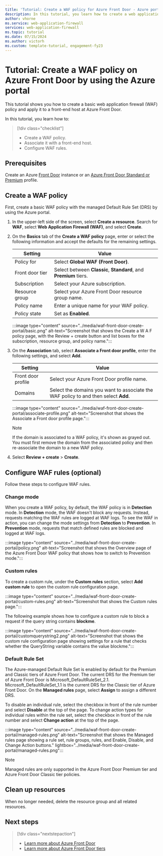 ```yaml
---
title: 'Tutorial: Create a WAF policy for Azure Front Door - Azure portal'
description: In this tutorial, you learn how to create a web application firewall (WAF) policy by using the Azure portal.
author: vhorne
ms.service: web-application-firewall
services: web-application-firewall
ms.topic: tutorial
ms.date: 07/15/2024
ms.author: victorh
ms.custom: template-tutorial, engagement-fy23
---
```


# Tutorial: Create a WAF policy on Azure Front Door by using the Azure portal

This tutorial shows you how to create a basic web application firewall (WAF) policy and apply it to a front-end host at Azure Front Door.

In this tutorial, you learn how to:

> [!div class="checklist"]
> * Create a WAF policy.
> * Associate it with a front-end host.
> * Configure WAF rules.

## Prerequisites

Create an Azure [Front Door](../../frontdoor/quickstart-create-front-door.md) instance or an [Azure Front Door Standard or Premium](../../frontdoor/standard-premium/create-front-door-portal.md) profile.

## Create a WAF policy

First, create a basic WAF policy with the managed Default Rule Set (DRS) by using the Azure portal.

1. In the upper-left side of the screen, select **Create a resource**. Search for **WAF**, select **Web Application Firewall (WAF)**, and select **Create**.

1. On the **Basics** tab of the **Create a WAF policy** page, enter or select the following information and accept the defaults for the remaining settings.

    | Setting                 | Value                                              |
    | ---                     | ---                                                |
    | Policy for              | Select **Global WAF (Front Door)**. |
    | Front door tier         | Select between **Classic**, **Standard**, and **Premium** tiers. |
    | Subscription            | Select your Azure subscription.|
    | Resource group          | Select your Azure Front Door resource group name.|
    | Policy name             | Enter a unique name for your WAF policy.|
    | Policy state            | Set as **Enabled**. |

   :::image type="content" source="../media/waf-front-door-create-portal/basic.png" alt-text="Screenshot that shows the Create a W A F policy page, with the Review + create button and list boxes for the subscription, resource group, and policy name.":::

1. On the **Association** tab, select **Associate a Front door profile**, enter the following settings, and select **Add**.

    | Setting                 | Value                                              |
    | ---                     | ---                                                |
    | Front door profile              | Select your Azure Front Door profile name. |
    | Domains          | Select the domains you want to associate the WAF policy to and then select **Add**. |

    :::image type="content" source="../media/waf-front-door-create-portal/associate-profile.png" alt-text="Screenshot that shows the Associate a Front door profile page.":::
    
    > [!NOTE]
    > If the domain is associated to a WAF policy, it's shown as grayed out. You must first remove the domain from the associated policy and then re-associate the domain to a new WAF policy.

1. Select **Review + create** > **Create**.

## Configure WAF rules (optional)

Follow these steps to configure WAF rules.

### Change mode

When you create a WAF policy, by default, the WAF policy is in **Detection** mode. In **Detection** mode, the WAF doesn't block any requests. Instead, requests matching the WAF rules are logged at WAF logs.
To see the WAF in action, you can change the mode settings from **Detection** to **Prevention**. In **Prevention** mode, requests that match defined rules are blocked and logged at WAF logs.

 :::image type="content" source="../media/waf-front-door-create-portal/policy.png" alt-text="Screenshot that shows the Overview page of the Azure Front Door WAF policy that shows how to switch to Prevention mode.":::

### Custom rules

To create a custom rule, under the **Custom rules** section, select **Add custom rule** to open the custom rule configuration page.

:::image type="content" source="../media/waf-front-door-create-portal/custom-rules.png" alt-text="Screenshot that shows the Custom rules page.":::

The following example shows how to configure a custom rule to block a request if the query string contains **blockme**.

:::image type="content" source="../media/waf-front-door-create-portal/customquerystring2.png" alt-text="Screenshot that shows the custom rule configuration page showing settings for a rule that checks whether the QueryString variable contains the value blockme.":::

### Default Rule Set

The Azure-managed Default Rule Set is enabled by default for the Premium and Classic tiers of Azure Front Door. The current DRS for the Premium tier of Azure Front Door is Microsoft_DefaultRuleSet_2.1. Microsoft_DefaultRuleSet_1.1 is the current DRS for the Classic tier of Azure Front Door. On the **Managed rules** page, select **Assign** to assign a different DRS.

To disable an individual rule, select the checkbox in front of the rule number and select **Disable** at the top of the page. To change action types for individual rules within the rule set, select the checkbox in front of the rule number and select **Change action** at the top of the page.

:::image type="content" source="../media/waf-front-door-create-portal/managed-rules.png" alt-text="Screenshot that shows the Managed rules page showing a rule set, rule groups, rules, and Enable, Disable, and Change Action buttons." lightbox="../media/waf-front-door-create-portal/managed-rules.png":::

> [!NOTE]
> Managed rules are only supported in the Azure Front Door Premium tier and Azure Front Door Classic tier policies.

## Clean up resources

When no longer needed, delete the resource group and all related resources.

## Next steps

> [!div class="nextstepaction"]
> - [Learn more about Azure Front Door](../../frontdoor/front-door-overview.md)
> - [Learn more about Azure Front Door tiers](../../frontdoor/standard-premium/tier-comparison.md)
